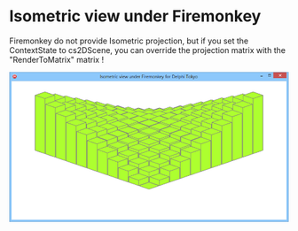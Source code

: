 # Isometric view under Firemonkey

Firemonkey do not provide Isometric projection, but if you set the ContextState to cs2DScene, you can override the projection matrix with the "RenderToMatrix" matrix !

![screenshot](Isometric.png)
